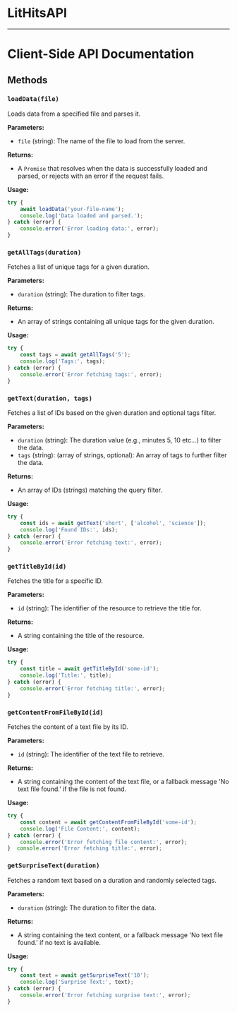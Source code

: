 # LitHitsAPI
-----------
# Client-Side API Documentation

## Methods

### `loadData(file)`
Loads data from a specified file and parses it.

**Parameters:**
- `file` (string): The name of the file to load from the server.

**Returns:**
- A `Promise` that resolves when the data is successfully loaded and parsed, or rejects with an error if the request fails.

**Usage:**
```javascript
try {
    await loadData('your-file-name');
    console.log('Data loaded and parsed.');
} catch (error) {
    console.error('Error loading data:', error);
}
```

### `getAllTags(duration)`
Fetches a list of unique tags for a given duration.

**Parameters:**
- `duration` (string): The duration to filter tags.

**Returns:**
- An array of strings containing all unique tags for the given duration.

**Usage:**
```javascript
try {
    const tags = await getAllTags('5');
    console.log('Tags:', tags);
} catch (error) {
    console.error('Error fetching tags:', error);
}
```

### `getText(duration, tags)`
Fetches a list of IDs based on the given duration and optional tags filter.

**Parameters:**
- `duration` (string): The duration value (e.g., minutes 5, 10 etc...) to filter the data.
- `tags` (string): (array of strings, optional): An array of tags to further filter the data.

**Returns:**
- An array of IDs (strings) matching the query filter.

**Usage:**
```javascript
try {
    const ids = await getText('short', ['alcohol', 'science']);
    console.log('Found IDs:', ids);
} catch (error) {
    console.error('Error fetching text:', error);
}
```
### `getTitleById(id)`
Fetches the title for a specific ID.

**Parameters:**
- `id` (string): The identifier of the resource to retrieve the title for.

**Returns:**
- A string containing the title of the resource.

**Usage:**
```javascript
try {
    const title = await getTitleById('some-id');
    console.log('Title:', title);
} catch (error) {
    console.error('Error fetching title:', error);
}
```
### `getContentFromFileById(id)`
Fetches the content of a text file by its ID.

**Parameters:**
- `id` (string): The identifier of the text file to retrieve.

**Returns:**
- A string containing the content of the text file, or a fallback message 'No text file found.' if the file is not found.

**Usage:**
```javascript
try {
    const content = await getContentFromFileById('some-id');
    console.log('File Content:', content);
} catch (error) {
    console.error('Error fetching file content:', error);
}  console.error('Error fetching title:', error);
```

### `getSurpriseText(duration)`
Fetches a random text based on a duration and randomly selected tags.

**Parameters:**
- `duration` (string): The duration to filter the data.

**Returns:**
- A string containing the text content, or a fallback message 'No text file found.' if no text is available.

**Usage:**
```javascript
try {
    const text = await getSurpriseText('10');
    console.log('Surprise Text:', text);
} catch (error) {
    console.error('Error fetching surprise text:', error);
}
```